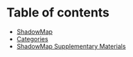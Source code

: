 # Table of contents

* [ShadowMap](README.md)
* [Categories](categories.md)
* [ShadowMap Supplementary Materials](shadowmap-supplementary-materials.md)

